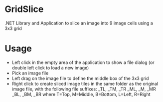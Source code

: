 # GridSlice
.NET Library and Application to slice an image into 9 image cells using a 3x3 grid

# Usage
- Left click in the empty area of the application to show a file dialog (or double left click to load a new image)
- Pick an image file
- Left drag on the image file to define the middle box of the 3x3 grid
- Right click to create sliced image tiles in the same folder as the original image file, with the following file suffixes:
_TL, _TM, _TR
_ML, _M,  _MR
_BL, _BM, _BR
where T=Top, M=Middle, B=Bottom, L=Left, R=Right